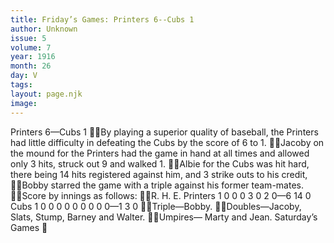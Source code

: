 ```yaml
---
title: Friday’s Games: Printers 6--Cubs 1
author: Unknown
issue: 5
volume: 7
year: 1916
month: 26
day: V
tags:
layout: page.njk
image:
---
```

Printers 6—Cubs 1 By playing a superior quality of baseball, the Printers had little difficulty in defeating the Cubs by the score of 6 to 1. Jacoby on the mound for the Printers had the game in hand at all times and allowed only 3 hits, struck out 9 and walked 1. Albie for the Cubs was hit hard, there being 14 hits registered against him, and 3 strike outs to his credit, Bobby starred the game with a triple against his former team-mates. Score by innings as follows: R. H. E. Printers 1 0 0 0 3 0 2 0—6 14 0 Cubs 1 0 0 0 0 0 0 0 0 0—1 3 0  Triple—Bobby. Doubles—Jacoby, Slats, Stump, Barney and Walter. Umpires— Marty and Jean. Saturday’s Games 
